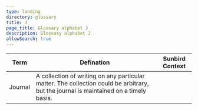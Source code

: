 ```yaml
---
type: landing
directory: glossary
title: J
page_title: Glossary alphabet J
description: Glossary alphabet J
allowSearch: true
---
```

Term | Defination |Sunbird Context
-----|------------|-----------------
Journal |A collection of writing on any particular matter. The collection could be arbitrary, but the journal is maintained on a timely basis.  |
